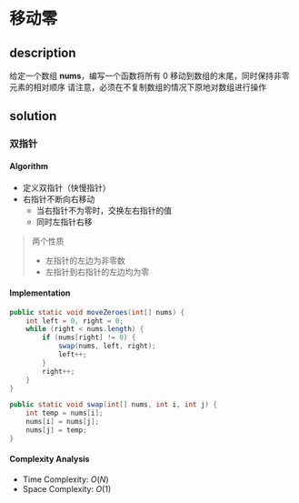 # 移动零

## description
给定一个数组 **nums**，编写一个函数将所有 0 移动到数组的末尾，同时保持非零元素的相对顺序
请注意，必须在不复制数组的情况下原地对数组进行操作

## solution

### 双指针

#### Algorithm
- 定义双指针（快慢指针）
- 右指针不断向右移动
    - 当右指针不为零时，交换左右指针的值
    - 同时左指针右移

> 两个性质
> - 左指针的左边为非零数
> - 左指针到右指针的左边均为零

#### Implementation
```java
public static void moveZeroes(int[] nums) {
    int left = 0, right = 0;
    while (right < nums.length) {
        if (nums[right] != 0) {
            swap(nums, left, right);
            left++;
        }
        right++;
    }
}

public static void swap(int[] nums, int i, int j) {
    int temp = nums[i];
    nums[i] = nums[j];
    nums[j] = temp;
}
```

#### Complexity Analysis
- Time Complexity: $O(N)$
- Space Complexity: $O(1)$